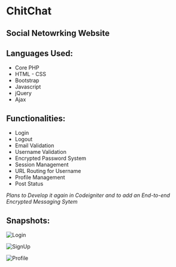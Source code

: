 # ChitChat

## Social Netowrking Website 

## Languages Used:

* Core PHP
* HTML - CSS
* Bootstrap
* Javascript
* jQuery
* Ajax

## Functionalities:

* Login
* Logout
* Email Validation
* Username Validation
* Encrypted Password System
* Session Management
* URL Routing for Username
* Profile Management
* Post Status

*Plans to Develop it again in Codeigniter and to add an End-to-end Encrypted Messaging Sytem* 

## Snapshots:

![Login][1]

![SignUp][2]

![Profile][3]

[1]: https://i.ibb.co/RYXXjmD/screencapture-localhost-chitchat-2019-06-29-16-29-51.jpg
[2]: https://i.ibb.co/DM5Ks4N/screencapture-localhost-chitchat-2019-06-29-16-29-31.jpg
[3]: https://i.ibb.co/hKwpJXy/screencapture-localhost-chitchat-sheldon-cooper-1-2019-06-29-16-37-06.jpg

